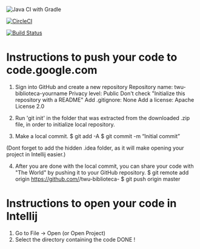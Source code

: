 ![Java CI with Gradle](https://github.com/meizhu812/twu-biblioteca-zhu.mei/workflows/Java%20CI%20with%20Gradle/badge.svg)

[![CircleCI](https://circleci.com/gh/meizhu812/twu-biblioteca-zhu.mei/tree/master.svg?style=svg)](https://circleci.com/gh/meizhu812/twu-biblioteca-zhu.mei/tree/master)

[![Build Status](https://travis-ci.com/meizhu812/twu-biblioteca-zhu.mei.svg?branch=master)](https://travis-ci.com/meizhu812/twu-biblioteca-zhu.mei)

Instructions to push your code to code.google.com
=================================================
1. Sign into GitHub and create a new repository
        Repository name: twu-biblioteca-yourname
        Privacy level: Public
        Don't check "Initialize this repository with a README"
        Add .gitignore: None
        Add a license: Apache License 2.0

2. Run 'git init' in the folder that was extracted from the downloaded .zip file, in order to
 initialize local repository.

3. Make a local commit.
    $ git add -A
    $ git commit -m “Initial commit”

(Dont forget to add the hidden .idea folder, as it will make opening your project in Intellij easier.)

4. After you are done with the local commit, you can share your code with "The World" by pushing it to your
 GitHub repository.
    $ git remote add origin https://github.com/<YOUR-GITHUB-USERNAME>/twu-biblioteca-<YOURNAME>
    $ git push origin master

Instructions to open your code in Intellij
==========================================
1. Go to File -> Open (or Open Project)
2. Select the directory containing the code
DONE !

